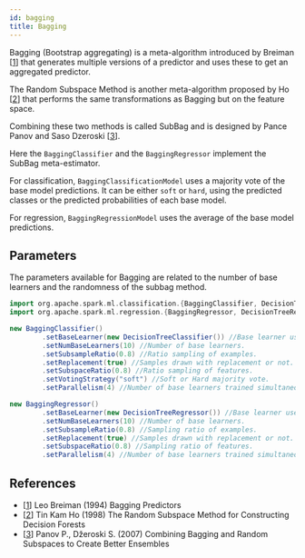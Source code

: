 ```yaml
---
id: bagging
title: Bagging
---
```


Bagging (Bootstrap aggregating) is a meta-algorithm introduced by Breiman [[1](#references)] that generates multiple versions of a predictor and uses these to get an aggregated predictor.

The Random Subspace Method is another meta-algorithm proposed by Ho [[2](#references)] that performs the same transformations as Bagging but on the feature space.

Combining these two methods is called SubBag and is designed by Pance Panov and Saso Dzeroski [[3](#references)].

Here the `BaggingClassifier` and the `BaggingRegressor` implement the SubBag meta-estimator.

For classification, `BaggingClassificationModel` uses a majority vote of the base model predictions.
It can be either `soft` or `hard`, using the predicted classes or the predicted probabilities of each base model.

For regression, `BaggingRegressionModel` uses the average of the base model predictions.

## Parameters

The parameters available for Bagging are related to the number of base learners and the randomness of the subbag method.

```scala
import org.apache.spark.ml.classification.{BaggingClassifier, DecisionTreeClassifier}
import org.apache.spark.ml.regression.{BaggingRegressor, DecisionTreeRegressor}

new BaggingClassifier()
        .setBaseLearner(new DecisionTreeClassifier()) //Base learner used by the meta-estimator.
        .setNumBaseLearners(10) //Number of base learners.
        .setSubsampleRatio(0.8) //Ratio sampling of examples.
        .setReplacement(true) //Samples drawn with replacement or not.
        .setSubspaceRatio(0.8) //Ratio sampling of features.
        .setVotingStrategy("soft") //Soft or Hard majority vote.
        .setParallelism(4) //Number of base learners trained simultaneously.

new BaggingRegressor()
        .setBaseLearner(new DecisionTreeRegressor()) //Base learner used by the meta-estimator.
        .setNumBaseLearners(10) //Number of base learners.
        .setSubsampleRatio(0.8) //Sampling ratio of examples.
        .setReplacement(true) //Samples drawn with replacement or not.
        .setSubspaceRatio(0.8) //Sampling ratio of features.
        .setParallelism(4) //Number of base learners trained simultaneously.
```

## References

 * [[1](https://www.stat.berkeley.edu/~breiman/bagging.pdf)] Leo Breiman (1994) Bagging Predictors
 * [[2](https://ieeexplore.ieee.org/stamp/stamp.jsp?tp=&arnumber=709601)] Tin Kam Ho (1998) The Random Subspace Method for Constructing Decision Forests
 * [[3](http://kt.ijs.si/panovp/Default_files/Panov08Combining.pdf)] Panov P., Džeroski S. (2007) Combining Bagging and Random Subspaces to Create Better Ensembles
